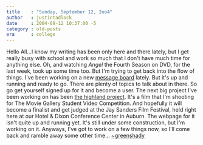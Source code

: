 ```yaml
---
title    : "Sunday, September 12, 2oo4"
author   : justintadlock
date     : 2004-09-12 10:37:00 -5
category : old-posts
era      : college
---
```


Hello All...I know my writing has been only here and there lately, but I get really busy with school and work so much that I don't have much time for anything else.  Oh, and watching <i> Angel</i> the Fourth Season on DVD, for the last week, took up some time too.  But I'm trying to get back into the flow of things.  I've been working on a new <a href="/forum" title="Website Forum" rel="external"> message board</a> lately.  But it's up and running and ready to go.  There are plenty of topics to talk about in there.  So go get yourself signed up for it and become a user.  The next big project I've been working on has been <a href="/films/a/APieceOfMyEternalLife" title="Now Called A Piece Of My Eternal Life"> the highland project</a>.  It's a film that I'm shooting for The Movie Gallery Student Video Competition.  And hopefully it will become a finalist and get judged at the Jay Sanders Film Festival, held right here at our Hotel & Dixon Conference Center in Auburn.  The webpage for it isn't quite up and running yet.  It's still under some construction, but I'm working on it.  Anyways, I've got to work on a few things now, so I'll come back and ramble away some other time...  <a href="mailto:webmaster@dark-autumn.com"> ~greenshady</a>
